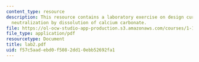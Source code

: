 ```yaml
---
content_type: resource
description: This resource contains a laboratory exercise on design curve for acid
  neutralization by dissolution of calcium carbonate.
file: https://ol-ocw-studio-app-production.s3.amazonaws.com/courses/1-101-introduction-to-civil-and-environmental-engineering-design-i-fall-2005/f57c5aadebd0f5082dd10ebb52692fa1_lab2.pdf
file_type: application/pdf
resourcetype: Document
title: lab2.pdf
uid: f57c5aad-ebd0-f508-2dd1-0ebb52692fa1
---
```

